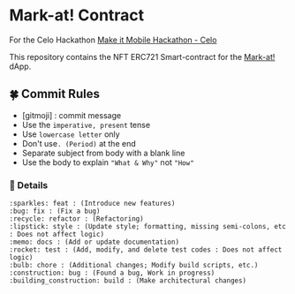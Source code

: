 # Mark-at! Contract 

For the Celo Hackathon [Make it Mobile Hackathon - Celo](https://gitcoin.co/hackathon/mobile-celo/onboard)

This repository contains the NFT ERC721 Smart-contract for the [Mark-at!](https://github.com/BEYOND-Ewha-Yonsei/Mark-at) dApp.

## 🍀 Commit Rules

- [gitmoji] <type> : commit message
- Use the `imperative, present` tense
- Use `lowercase letter` only
- Don't use`. (Period)` at the end
- Separate subject from body with a blank line
- Use the body to explain `"What & Why"`  not `"How"`

### 🐾 Details

```
:sparkles: feat : (Introduce new features)
:bug: fix : (Fix a bug)
:recycle: refactor : (Refactoring)
:lipstick: style : (Update style; formatting, missing semi-colons, etc : Does not affect logic)
:memo: docs : (Add or update documentation)
:rocket: test : (Add, modify, and delete test codes : Does not affect logic)
:bulb: chore : (Additional changes; Modify build scripts, etc.)
:construction: bug : (Found a bug, Work in progress)
:building_construction: build : (Make architectural changes)
```
